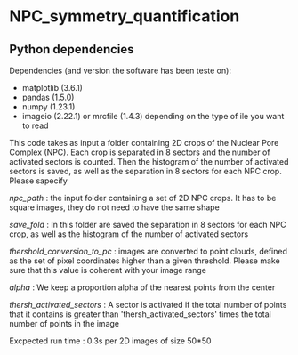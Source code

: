 # NPC_symmetry_quantification

## Python dependencies

Dependencies (and version the software has been teste on):
- matplotlib (3.6.1)
- pandas (1.5.0)
- numpy (1.23.1)
- imageio (2.22.1) or mrcfile (1.4.3) depending on the type of ile you want to read

This code takes as input a folder containing 2D crops of the Nuclear Pore Complex (NPC). Each crop is separated in 8 sectors and the number of activated sectors is counted. Then the histogram of the number of activated sectors is saved, as well as the separation in 8 sectors for each NPC crop. 
Please sapecify 

*npc_path* : the input folder containing a set of 2D NPC crops. It has to be square images, they do not need to have the same shape

*save_fold* : In this folder are saved the separation in 8 sectors for each NPC crop, as well as the histogram of the number of activated sectors

*thershold_conversion_to_pc* : images are converted to point clouds, defined as the set of pixel coordinates higher than a given threshold. Please make sure that this value is coherent with your image range

*alpha* : We keep a proportion alpha of the nearest points from the center

*thersh_activated_sectors* : A sector is activated if the total number of points that it contains is greater than 'thersh_activated_sectors' times the total number of points in the image

Excpected run time : 0.3s per 2D images of size 50*50





